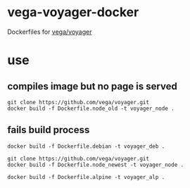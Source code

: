 # vega-voyager-docker
Dockerfiles for [vega/voyager](https://github.com/vega/voyager)


# use

## compiles image but no page is served

    git clone https://github.com/vega/voyager.git
    docker build -f Dockerfile.node_old -t voyager_node .


## fails build process

    docker build -f Dockerfile.debian -t voyager_deb .

    git clone https://github.com/vega/voyager.git
    docker build -f Dockerfile.node_newest -t voyager_node .

    docker build -f Dockerfile.alpine -t voyager_alp .
